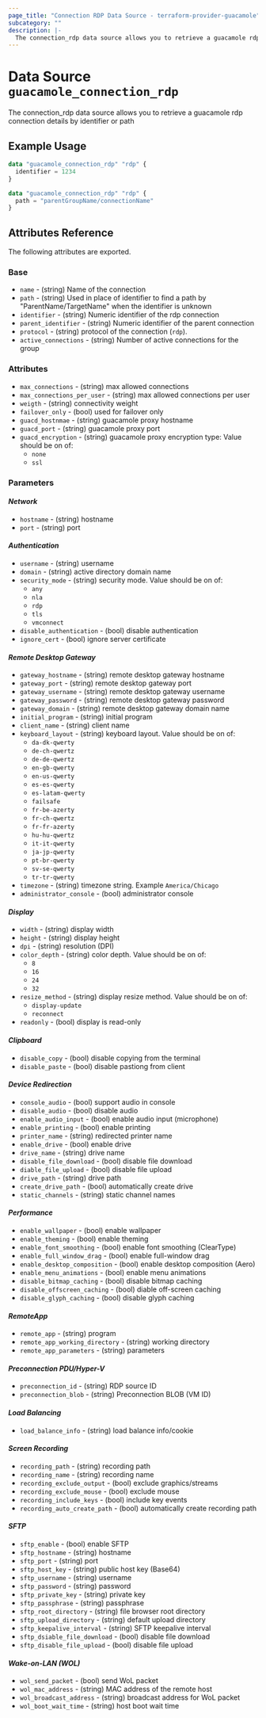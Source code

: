 ```yaml
---
page_title: "Connection RDP Data Source - terraform-provider-guacamole"
subcategory: ""
description: |-
  The connection_rdp data source allows you to retrieve a guacamole rdp connection details by identifier or path
---
```


# Data Source `guacamole_connection_rdp`

The connection_rdp data source allows you to retrieve a guacamole rdp connection details by identifier or path

## Example Usage

```terraform
data "guacamole_connection_rdp" "rdp" {
  identifier = 1234
}
```

```terraform
data "guacamole_connection_rdp" "rdp" {
  path = "parentGroupName/connectionName"
}
```

## Attributes Reference

The following attributes are exported.

### Base

- `name` -  (string) Name of the connection
- `path` -  (string) Used in place of identifier to find a path by "ParentName/TargetName" when the identifier is unknown
- `identifier` -  (string) Numeric identifier of the rdp connection
- `parent_identifier` -  (string) Numeric identifier of the parent connection
- `protocol` -  (string) protocol of the connection (`rdp`).
- `active_connections` - (string) Number of active connections for the group


### Attributes

- `max_connections` - (string) max allowed connections
- `max_connections_per_user` - (string) max allowed connections per user
- `weigth` - (string) connectivity weight
- `failover_only` - (bool) used for failover only
- `guacd_hostnmae` - (string) guacamole proxy hostname
- `guacd_port` - (string) guacamole proxy port
- `guacd_encryption` - (string) guacamole proxy encryption type:  Value should be on of:
  - `none`
  - `ssl`

### Parameters

#### *Network*
- `hostname` - (string) hostname
- `port` - (string) port
#### *Authentication*
- `username` - (string) username
- `domain` - (string) active directory domain name
- `security_mode` - (string) security mode.  Value should be on of:
  - `any`
  - `nla`
  - `rdp`
  - `tls`
  - `vmconnect`
- `disable_authentication` - (bool) disable authentication
- `ignore_cert` - (bool) ignore server certificate
#### *Remote Desktop Gateway*
- `gateway_hostname` - (string) remote desktop gateway hostname
- `gateway_port` - (string) remote desktop gateway port
- `gateway_username` - (string) remote desktop gateway username
- `gateway_password` - (string) remote desktop gateway password
- `gateway_domain` - (string) remote desktop gateway domain name
- `initial_program` - (string) initial program
- `client_name` - (string) client name
- `keyboard_layout` - (string) keyboard layout.  Value should be on of:
  - `da-dk-qwerty`
  - `de-ch-qwertz`
  - `de-de-qwertz`
  - `en-gb-qwerty`
  - `en-us-qwerty`
  - `es-es-qwerty`
  - `es-latam-qwerty`
  - `failsafe`
  - `fr-be-azerty`
  - `fr-ch-qwertz`
  - `fr-fr-azerty`
  - `hu-hu-qwertz`
  - `it-it-qwerty`
  - `ja-jp-qwerty`
  - `pt-br-qwerty`
  - `sv-se-qwerty`
  - `tr-tr-qwerty`
- `timezone` - (string) timezone string. Example `America/Chicago`
- `administrator_console` - (bool) administrator console
#### *Display*
- `width` - (string) display width
- `height` - (string) display height
- `dpi` - (string) resolution (DPI)
- `color_depth` - (string) color depth.  Value should be on of:
  - `8`
  - `16`
  - `24`
  - `32`
- `resize_method` - (string) display resize method.  Value should be on of:
  - `display-update`
  - `reconnect`
- `readonly` - (bool) display is read-only
#### *Clipboard*
- `disable_copy` - (bool) disable copying from the terminal
- `disable_paste` - (bool) disable pastiong from client
#### *Device Redirection*
- `console_audio` - (bool) support audio in console
- `disable_audio` - (bool) disable audio
- `enable_audio_input` - (bool) enable audio input (microphone)
- `enable_printing` - (bool) enable printing
- `printer_name` - (string) redirected printer name
- `enable_drive` - (bool) enable drive
- `drive_name` - (string) drive name
- `disable_file_download` - (bool) disable file download
- `diable_file_upload` - (bool) disable file upload
- `drive_path` - (string) drive path
- `create_drive_path` - (bool) automatically create drive
- `static_channels` - (string) static channel names
#### *Performance*
- `enable_wallpaper` - (bool) enable wallpaper
- `enable_theming` - (bool) enable theming
- `enable_font_smoothing` - (bool) enable font smoothing (ClearType)
- `enable_full_window_drag` - (bool) enable full-window drag
- `enable_desktop_composition` - (bool) enable desktop composition (Aero)
- `enable_menu_animations` - (bool) enable menu animations
- `disable_bitmap_caching` - (bool) disable bitmap caching
- `disable_offscreen_caching` - (bool) diable off-screen caching
- `disable_glyph_caching` - (bool) disable glyph caching
#### *RemoteApp*
- `remote_app` - (string) program
- `remote_app_working_directory` - (string) working directory
- `remote_app_parameters` - (string) parameters
#### *Preconnection PDU/Hyper-V*
- `preconnection_id` - (string) RDP source ID
- `preconnection_blob` - (string) Preconnection BLOB (VM ID)
#### *Load Balancing*
- `load_balance_info` - (string) load balance info/cookie
#### *Screen Recording*
- `recording_path` - (string) recording path
- `recording_name` - (string) recording name
- `recording_exclude_output` - (bool) exclude graphics/streams
- `recording_exclude_mouse` - (bool) exclude mouse
- `recording_include_keys` - (bool) include key events
- `recording_auto_create_path` - (bool) automatically create recording path
#### *SFTP*
- `sftp_enable` - (bool) enable SFTP
- `sftp_hostname` - (string) hostname
- `sftp_port` - (string) port
- `sftp_host_key` - (string) public host key (Base64)
- `sftp_username` - (string) username
- `sftp_password` - (string) password
- `sftp_private_key` - (string) private key
- `sftp_passphrase` - (string) passphrase
- `sftp_root_directory` - (string) file browser root directory
- `sftp_upload_directory` - (string) default upload directory
- `sftp_keepalive_interval` - (string) SFTP keepalive interval
- `sftp_dsiable_file_download` - (bool) disable file download
- `sftp_disable_file_upload` - (bool) disable file upload
#### *Wake-on-LAN (WOL)*
- `wol_send_packet` - (bool) send WoL packet
- `wol_mac_address` - (string) MAC address of the remote host
- `wol_broadcast_address` - (string) broadcast address for WoL packet
- `wol_boot_wait_time` - (string) host boot wait time